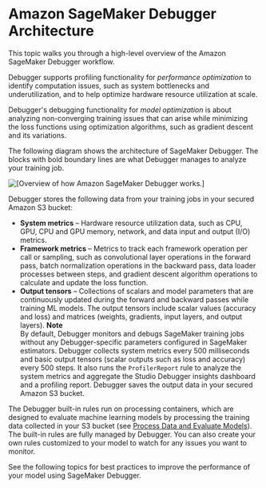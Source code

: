# Amazon SageMaker Debugger Architecture<a name="debugger-how-it-works"></a>

This topic walks you through a high\-level overview of the Amazon SageMaker Debugger workflow\.

Debugger supports profiling functionality for *performance optimization* to identify computation issues, such as system bottlenecks and underutilization, and to help optimize hardware resource utilization at scale\. 

Debugger's debugging functionality for *model optimization* is about analyzing non\-converging training issues that can arise while minimizing the loss functions using optimization algorithms, such as gradient descent and its variations\. 

The following diagram shows the architecture of SageMaker Debugger\. The blocks with bold boundary lines are what Debugger manages to analyze your training job\. 

![\[Overview of how Amazon SageMaker Debugger works.\]](http://docs.aws.amazon.com/sagemaker/latest/dg/images/debugger/debugger_new_diagram.png)

Debugger stores the following data from your training jobs in your secured Amazon S3 bucket:
+ **System metrics** – Hardware resource utilization data, such as CPU, GPU, CPU and GPU memory, network, and data input and output \(I/O\) metrics\.
+ **Framework metrics** – Metrics to track each framework operation per call or sampling, such as convolutional layer operations in the forward pass, batch normalization operations in the backward pass, data loader processes between steps, and gradient descent algorithm operations to calculate and update the loss function\.
+ **Output tensors** – Collections of scalars and model parameters that are continuously updated during the forward and backward passes while training ML models\. The output tensors include scalar values \(accuracy and loss\) and matrices \(weights, gradients, input layers, and output layers\)\.
**Note**  
By default, Debugger monitors and debugs SageMaker training jobs without any Debugger\-specific parameters configured in SageMaker estimators\. Debugger collects system metrics every 500 milliseconds and basic output tensors \(scalar outputs such as loss and accuracy\) every 500 steps\. It also runs the `ProfilerReport` rule to analyze the system metrics and aggregate the Studio Debugger insights dashboard and a profiling report\. Debugger saves the output data in your secured Amazon S3 bucket\.

The Debugger built\-in rules run on processing containers, which are designed to evaluate machine learning models by processing the training data collected in your S3 bucket \(see [Process Data and Evaluate Models](https://docs.aws.amazon.com/sagemaker/latest/dg/processing-job.html)\)\. The built\-in rules are fully managed by Debugger\. You can also create your own rules customized to your model to watch for any issues you want to monitor\. 

See the following topics for best practices to improve the performance of your model using SageMaker Debugger\.
